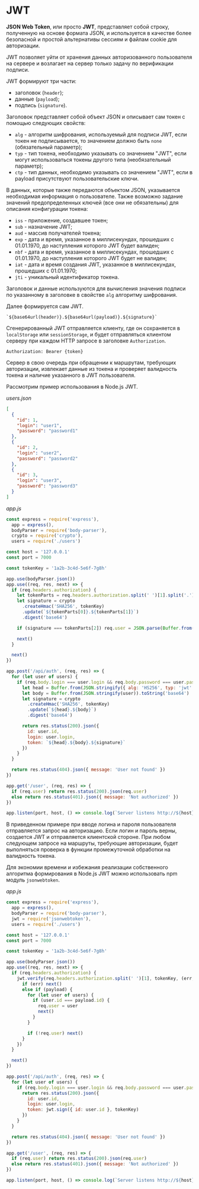 # JWT

**JSON Web Token**, или просто **JWT**, представляет собой строку, полученную на основе формата JSON, и используется в качестве более безопасной и простой альтернативы сессиям и файлам cookie для авторизации.

JWT позволяет уйти от хранения данных авторизованного пользователя на сервере и возлагает на сервер только задачу по верификации подписи.

JWT формируют три части:

- заголовок (`header`);
- данные (`payload`);
- подпись (`signature`).

Заголовок представляет собой объект JSON и описывает сам токен с помощью следующих свойств:

- `alg` - алгоритм шифрования, используемый для подписи JWT, если токен не подписывается, то значением должно быть `none` (обязательный параметр);
- `typ` - тип токена, необходимо указывать со значением "JWT", если могут использоваться токены другого типа (необязательный параметр);
- `ctp` - тип данных, необходимо указывать со значением "JWT", если в payload присутствуют пользовательские ключи.

В данных, которые также передаются объектом JSON, указывается необходимая информация о пользователе. Также возможно задание значений предопределенных ключей (все они не обязательны) для описания конфигурации токена:

- `iss` - приложение, создавшее токен;
- `sub` - назначение JWT;
- `aud` - массив получателей токена;
- `exp` - дата и время, указанное в миллисекундах, прошедших с 01.01.1970, до наступления которого JWT будет валиден;
- `nbf` - дата и время, указанное в миллисекундах, прошедших с 01.01.1970, до наступления которого JWT будет не валиден;
- `iat` - дата и время создания JWT, указанное в миллисекундах, прошедших с 01.01.1970;
- `jti` - уникальный идентификатор токена.

Заголовок и данные используются для вычисления значения подписи по указанному в заголовке в свойстве `alg` алгоритму шифрования.

Далее формируется сам JWT.

```
`${base64url(header)}.${base64url(payload)}.${signature}`
```

Сгенерированный JWT отправляется клиенту, где он сохраняется в `localStorage` или `sessionStorage`, и будет отправляться клиентом серверу при каждом HTTP запросе в заголовке `Authorization`.

```
Authorization: Bearer {token}
```

Сервер в свою очередь при обращении к маршрутам, требующих авторизации, извлекает данные из токена и проверяет валидность токена и наличие указанного в JWT пользователя.

Рассмотрим пример использования в Node.js JWT.

_users.json_

```json
[
  {
    "id": 1,
    "login": "user1",
    "password": "password1"
  },
  {
    "id": 2,
    "login": "user2",
    "password": "password2"
  },
  {
    "id": 3,
    "login": "user3",
    "password": "password3"
  }
]
```

_app.js_

```js
const express = require('express'),
  app = express(),
  bodyParser = require('body-parser'),
  crypto = require('crypto'),
  users = require('./users')

const host = '127.0.0.1'
const port = 7000

const tokenKey = '1a2b-3c4d-5e6f-7g8h'

app.use(bodyParser.json())
app.use((req, res, next) => {
  if (req.headers.authorization) {
    let tokenParts = req.headers.authorization.split(' ')[1].split('.')
    let signature = crypto
      .createHmac('SHA256', tokenKey)
      .update(`${tokenParts[0]}.${tokenParts[1]}`)
      .digest('base64')

    if (signature === tokenParts[2]) req.user = JSON.parse(Buffer.from(tokenParts[1], 'base64').toString('utf8'))

    next()
  }

  next()
})

app.post('/api/auth', (req, res) => {
  for (let user of users) {
    if (req.body.login === user.login && req.body.password === user.password) {
      let head = Buffer.from(JSON.stringify({ alg: 'HS256', typ: 'jwt' })).toString('base64')
      let body = Buffer.from(JSON.stringify(user)).toString('base64')
      let signature = crypto
        .createHmac('SHA256', tokenKey)
        .update(`${head}.${body}`)
        .digest('base64')

      return res.status(200).json({
        id: user.id,
        login: user.login,
        token: `${head}.${body}.${signature}`
      })
    }
  }

  return res.status(404).json({ message: 'User not found' })
})

app.get('/user', (req, res) => {
  if (req.user) return res.status(200).json(req.user)
  else return res.status(401).json({ message: 'Not authorized' })
})

app.listen(port, host, () => console.log(`Server listens http://${host}:${port}`))
```

В приведенном примере при вводе логина и пароля пользователя отправляется запрос на авторизацию. Если логин и пароль верны, создается JWT и отправляется клиентской стороне. При любом следующем запросе на маршруты, требующие авторизации, будет выполняться проверка в функции промежуточной обработки на валидность токена.

Для экономии времени и избежания реализации собственного алгоритма формирования в Node.js JWT можно использовать npm модуль `jsonwebtoken`.

_app.js_

```js
const express = require('express'),
  app = express(),
  bodyParser = require('body-parser'),
  jwt = require('jsonwebtoken'),
  users = require('./users')

const host = '127.0.0.1'
const port = 7000

const tokenKey = '1a2b-3c4d-5e6f-7g8h'

app.use(bodyParser.json())
app.use((req, res, next) => {
  if (req.headers.authorization) {
    jwt.verify(req.headers.authorization.split(' ')[1], tokenKey, (err, payload) => {
      if (err) next()
      else if (payload) {
        for (let user of users) {
          if (user.id === payload.id) {
            req.user = user
            next()
          }
        }

        if (!req.user) next()
      }
    })
  }

  next()
})

app.post('/api/auth', (req, res) => {
  for (let user of users) {
    if (req.body.login === user.login && req.body.password === user.password) {
      return res.status(200).json({
        id: user.id,
        login: user.login,
        token: jwt.sign({ id: user.id }, tokenKey)
      })
    }
  }

  return res.status(404).json({ message: 'User not found' })
})

app.get('/user', (req, res) => {
  if (req.user) return res.status(200).json(req.user)
  else return res.status(401).json({ message: 'Not authorized' })
})

app.listen(port, host, () => console.log(`Server listens http://${host}:${port}`))
```
